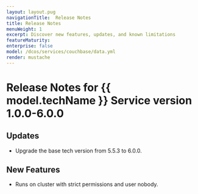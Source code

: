 ```yaml
---
layout: layout.pug
navigationTitle:  Release Notes
title: Release Notes
menuWeight: 1
excerpt: Discover new features, updates, and known limitations
featureMaturity:
enterprise: false
model: /dcos/services/couchbase/data.yml
render: mustache
---
```


# Release Notes for {{ model.techName }} Service version 1.0.0-6.0.0

## Updates
* Upgrade the base tech version from 5.5.3 to 6.0.0.

## New Features
* Runs on cluster with strict permissions and user nobody.
